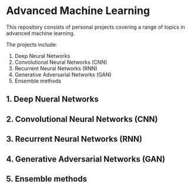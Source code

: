 # Advanced Machine Learning 

This repository consists of personal projects covering a range of topics in advanced machine learning. 

The projects include: 
1. Deep Neural Networks
2. Convolutional Neural Networks (CNN)
3. Recurrent Neural Networks (RNN)
4. Generative Adversarial Networks (GAN)
5. Ensemble methods

## 1. Deep Nueral Networks 
## 2. Convolutional Neural Networks (CNN)
## 3. Recurrent Neural Networks (RNN)
## 4. Generative Adversarial Networks (GAN)
## 5. Ensemble methods


